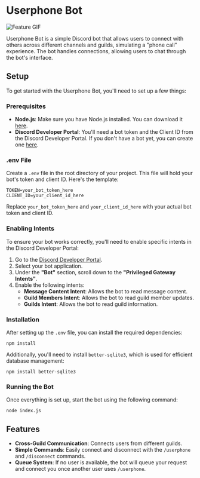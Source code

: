 # Userphone Bot

![Feature GIF](https://imgur.com/a/QXG8Ri1)



Userphone Bot is a simple Discord bot that allows users to connect with others across different channels and guilds, simulating a "phone call" experience. The bot handles connections, allowing users to chat through the bot's interface.

## Setup

To get started with the Userphone Bot, you'll need to set up a few things:

### Prerequisites

- **Node.js**: Make sure you have Node.js installed. You can download it [here](https://nodejs.org/).
- **Discord Developer Portal**: You'll need a bot token and the Client ID from the Discord Developer Portal. If you don't have a bot yet, you can create one [here](https://discord.com/developers/applications).

### .env File

Create a `.env` file in the root directory of your project. This file will hold your bot's token and client ID. Here's the template:
```
TOKEN=your_bot_token_here
CLIENT_ID=your_client_id_here
```

Replace `your_bot_token_here` and `your_client_id_here` with your actual bot token and client ID.

### Enabling Intents

To ensure your bot works correctly, you'll need to enable specific intents in the Discord Developer Portal:

1. Go to the [Discord Developer Portal](https://discord.com/developers/applications).
2. Select your bot application.
3. Under the **"Bot"** section, scroll down to the **"Privileged Gateway Intents"**.
4. Enable the following intents:
   - **Message Content Intent**: Allows the bot to read message content.
   - **Guild Members Intent**: Allows the bot to read guild member updates.
   - **Guilds Intent**: Allows the bot to read guild information.

### Installation

After setting up the `.env` file, you can install the required dependencies:
```
npm install
```
Additionally, you'll need to install `better-sqlite3`, which is used for efficient database management:
```
npm install better-sqlite3
```


### Running the Bot

Once everything is set up, start the bot using the following command:

```
node index.js
```

## Features

- **Cross-Guild Communication**: Connects users from different guilds.
- **Simple Commands**: Easily connect and disconnect with the `/userphone` and `/disconnect` commands.
- **Queue System**: If no user is available, the bot will queue your request and connect you once another user uses `/userphone`.

